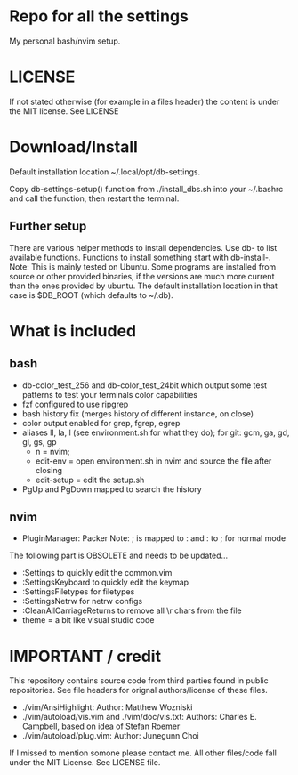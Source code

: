 # Repo for all the settings

My personal bash/nvim setup.

# LICENSE

If not stated otherwise (for example in a files header) the content is under the MIT license.
See LICENSE

# Download/Install

Default installation location ~/.local/opt/db-settings.

Copy db-settings-setup() function from ./install_dbs.sh into your ~/.bashrc and call the function, then restart the
terminal.

## Further setup

There are various helper methods to install dependencies. Use db-<TAB><TAB> to list available functions. Functions to
install something start with db-install-. Note: This is mainly tested on Ubuntu. Some programs are installed from
source or other provided binaries, if the versions are much more current than the ones provided by ubuntu. The default
installation location in that case is $DB_ROOT (which defaults to ~/.db).

# What is included

## bash

- db-color_test_256 and db-color_test_24bit which output some test patterns to test your terminals color capabilities
- fzf configured to use ripgrep
- bash history fix (merges history of different instance, on close)
- color output enabled for grep, fgrep, egrep
- aliases ll, la, l (see environment.sh for what they do); for git: gcm, ga, gd, gl, gs, gp
    - n = nvim;
    - edit-env = open environment.sh in nvim and source the file after closing
    - edit-setup = edit the setup.sh
- PgUp and PgDown mapped to search the history

## nvim

- PluginManager: Packer
Note: ; is mapped to : and : to ; for normal mode

The following part is OBSOLETE and needs to be updated...
- :Settings to quickly edit the common.vim
- :SettingsKeyboard to quickly edit the keymap
- :SettingsFiletypes for filetypes
- :SettingsNetrw for netrw configs
- :CleanAllCarriageReturns to remove all \r chars from the file
- theme = a bit like visual studio code

# IMPORTANT / credit

This repository contains source code from third parties found in public repositories.
See file headers for orignal authors/license of these files.

- ./vim/AnsiHighlight: Author: Matthew Wozniski
- ./vim/autoload/vis.vim and ./vim/doc/vis.txt: Authors: Charles E. Campbell, based on idea of Stefan Roemer
- ./vim/autoload/plug.vim: Author: Junegunn Choi

If I missed to mention somone please contact me. All other files/code fall under the MIT License.
See LICENSE file.
